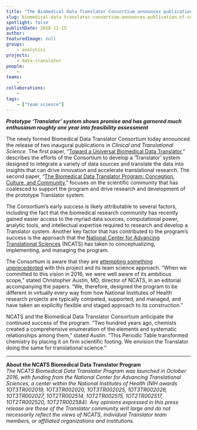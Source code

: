 ```yaml
---
title: "The Biomedical Data Translator Consortium announces publication of companion pieces"
slug: biomedical-data-translator-consortium-announces-publication-of-companion-pieces
spotlight: false
publishDate: 2018-11-15
author: 
featuredImage: null
groups:
    - analytics
projects:
    - data-translator
people:
    - 
teams: 
    - 
collaborations:
    - 
tags:
    - ["team science"]
---
```

<!-- wp:paragraph -->
<p><strong><em>Prototype ‘Translator’ system shows promise and has garnered much enthusiasm roughly one year into feasibility assessment</em></strong></p>
<!-- /wp:paragraph -->

<!-- wp:paragraph -->
<p>The newly formed Biomedical Data Translator Consortium today announced the release of two inaugural publications in <em>Clinical and Translational Science</em>. The first paper, “<a href="https://ascpt.onlinelibrary.wiley.com/doi/10.1111/cts.12591" target="_blank" rel="noreferrer noopener" aria-label="The newly formed Biomedical Data Translator Consortium today announced the release of two inaugural publications in Clinical and Translational Science. The first paper, “Toward a Universal Biomedical Data Translator,” describes the efforts of the Consortium to develop a ‘Translator’ system designed to integrate a variety of data sources and translate the data into insights that can drive innovation and accelerate translational research. The second paper, “The Biomedical Data Translator Program: Conception, Culture, and Community,” focuses on the scientific community that has coalesced to support the program and drive research and development of the prototype Translator system.
 (opens in a new tab)">Toward a Universal Biomedical Data Translator</a>,” describes the efforts of the Consortium to develop a ‘Translator’ system designed to integrate a variety of data sources and translate the data into insights that can drive innovation and accelerate translational research. The second paper, “<a rel="noreferrer noopener" aria-label="The newly formed Biomedical Data Translator Consortium today announced the release of two inaugural publications in Clinical and Translational Science. The first paper, “Toward a Universal Biomedical Data Translator,” describes the efforts of the Consortium to develop a ‘Translator’ system designed to integrate a variety of data sources and translate the data into insights that can drive innovation and accelerate translational research. The second paper, “The Biomedical Data Translator Program: Conception, Culture, and Community,” focuses on the scientific community that has coalesced to support the program and drive research and development of the prototype Translator system.
 (opens in a new tab)" href="https://ascpt.onlinelibrary.wiley.com/doi/10.1111/cts.12592" target="_blank">The Biomedical Data Translator Program: Conception, Culture, and Community</a>,” focuses on the scientific community that has coalesced to support the program and drive research and development of the prototype Translator system.<br></p>
<!-- /wp:paragraph -->

<!-- wp:more -->
<!--more-->
<!-- /wp:more -->

<!-- wp:paragraph -->
<p>The Consortium’s early success is likely attributable to several factors, including the fact that the biomedical research community has recently gained easier access to the myriad data sources, computational power, analytic tools, and intellectual expertise required to research and develop a Translator system. Another key factor that has contributed to the program’s success is the approach that the <a href="https://ncats.nih.gov/" target="_blank" rel="noreferrer noopener" aria-label="The Consortium’s early success is likely attributable to several factors, including the fact that the biomedical research community has recently gained easier access to the myriad data sources, computational power, analytic tools, and intellectual expertise required to research and develop a Translator system. Another key factor that has contributed to the program’s success is the approach that the National Center for Advancing Translational Sciences (NCATS) has taken to conceptualizing, implementing, and managing the program.
 (opens in a new tab)">National Center for Advancing Translational Sciences</a> (NCATS) has taken to conceptualizing, implementing, and managing the program.<br></p>
<!-- /wp:paragraph -->

<!-- wp:paragraph -->
<p>The Consortium is aware that they are <a rel="noreferrer noopener" aria-label="The Consortium is aware that they are attempting something unprecedented with this project and its team science approach. “When we committed to this vision in 2016, we were well aware of its ambitious scope,” stated Christopher Austin, PhD, director of NCATS, in an editorial accompanying the papers. “We, therefore, designed the program to be different in virtually every way from how National Institutes of Health research projects are typically competed, supported, and managed, and have taken an explicitly flexible and staged approach to its construction.”
 (opens in a new tab)" href="https://ascpt.onlinelibrary.wiley.com/doi/10.1111/cts.12595" target="_blank">attempting something unprecedented</a> with this project and its team science approach. “When we committed to this vision in 2016, we were well aware of its ambitious scope,” stated Christopher Austin, MD, director of NCATS, in an editorial accompanying the papers. “We, therefore, designed the program to be different in virtually every way from how National Institutes of Health research projects are typically competed, supported, and managed, and have taken an explicitly flexible and staged approach to its construction.”<br></p>
<!-- /wp:paragraph -->

<!-- wp:paragraph -->
<p>NCATS and the Biomedical Data Translator Consortium anticipate the continued success of the program. “Two hundred years ago, chemists created a comprehensive enumeration of the elements and systematic relationships among them,” stated Austin. “This Periodic Table transformed chemistry by placing it on firm scientific footing. We envision the Translator doing the same for translational science.”<br></p>
<!-- /wp:paragraph -->

<!-- wp:separator -->
<hr class="wp-block-separator"/>
<!-- /wp:separator -->

<!-- wp:paragraph -->
<p><strong>About the NCATS Biomedical Data Translator Program</strong><br><em>The NCATS Biomedical Data Translator Program was launched in October 2016, with funding from the National Center for Advancing Translational Sciences, a center within the National Institutes of Health (NIH awards 1OT3TR002019, 1OT3TR002020, 1OT3TR002025, 1OT3TR002026, 1OT3TR002027, 1OT2TR002514, 1OT2TR002515, 1OT2TR002517, 1OT2TR002520, 1OT2TR002584). Any opinions expressed in this press release are those of the Translator community writ large and do not necessarily reflect the views of NCATS, individual Translator team members, or affiliated organizations and institutions.</em><br></p>
<!-- /wp:paragraph -->
